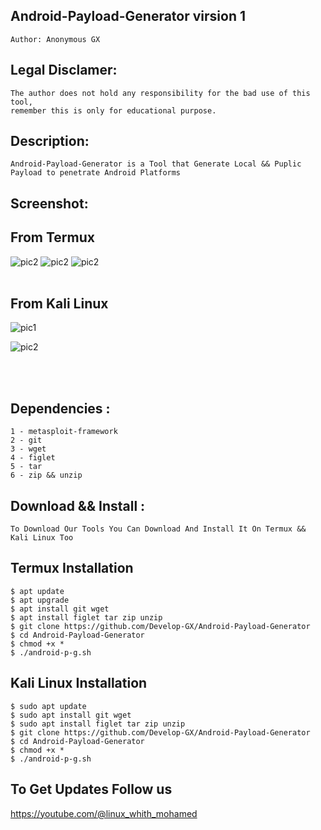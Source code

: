 ## Android-Payload-Generator virsion 1 
    Author: Anonymous GX

## Legal Disclamer:
    The author does not hold any responsibility for the bad use of this tool,
    remember this is only for educational purpose.

## Description:
    Android-Payload-Generator is a Tool that Generate Local && Puplic Payload to penetrate Android Platforms

## Screenshot:
## From Termux

![pic2](https://b.top4top.io/p_3386514iq0.jpg)
![pic2](https://c.top4top.io/p_3386rfjqj1.jpg)
![pic2](https://c.top4top.io/p_3386jj91l0.jpg)
<br /><br />
## From Kali Linux 

![pic1](https://l.top4top.io/p_3386qi4je1.png)

![pic2](https://a.top4top.io/p_3386vdkft2.png)

<br /><br />

## Dependencies :
    1 - metasploit-framework
	2 - git
	3 - wget
	4 - figlet
	5 - tar
	6 - zip && unzip

## Download && Install :
    To Download Our Tools You Can Download And Install It On Termux && Kali Linux Too 

## Termux Installation

    $ apt update
    $ apt upgrade
    $ apt install git wget 
    $ apt install figlet tar zip unzip
    $ git clone https://github.com/Develop-GX/Android-Payload-Generator
    $ cd Android-Payload-Generator
    $ chmod +x *
    $ ./android-p-g.sh

## Kali Linux Installation
      
    $ sudo apt update
    $ sudo apt install git wget 
    $ sudo apt install figlet tar zip unzip
    $ git clone https://github.com/Develop-GX/Android-Payload-Generator
    $ cd Android-Payload-Generator
    $ chmod +x *
    $ ./android-p-g.sh
    
      

## To Get Updates Follow us 

https://youtube.com/@linux_whith_mohamed
